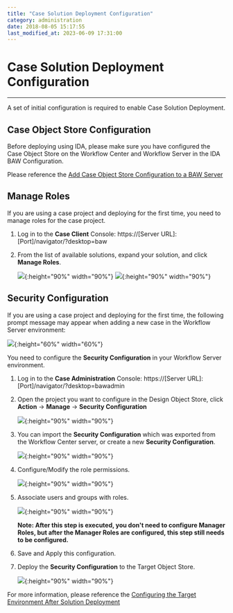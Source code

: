 ```yaml
---
title: "Case Solution Deployment Configuration"
category: administration
date: 2018-08-05 15:17:55
last_modified_at: 2023-06-09 17:31:00
---
```


# Case Solution Deployment Configuration
***
A set of initial configuration is required to enable Case Solution Deployment.

## Case Object Store Configuration

Before deploying using IDA, please make sure you have configured the Case Object Store on the Workflow Center and Workflow Server in the IDA BAW Configuration.

Please reference the [Add Case Object Store Configuration to a BAW Server](https://sdc-china.github.io/IDA-doc/administration/administration-baw-configuration.html#add-case-object-store-configuration-to-a-baw-server)

## Manage Roles

If you are using a case project and deploying for the first time, you need to manage roles for the case project.

1. Log in to the **Case Client** Console: https://[Server URL]:[Port]/navigator/?desktop=baw

2. From the list of available solutions, expand your solution, and click **Manage Roles**.

   ![][case_manager_roles_warning]{:height="90%" width="90%"}
   ![][case_manager_roles]{:height="90%" width="90%"}

## Security Configuration

If you are using a case project and deploying for the first time, the following prompt message may appear when adding a new case in the Workflow Server environment:
 
  ![][case_insufficient_message]{:height="60%" width="60%"}
  
You need to configure the **Security Configuration** in your Workflow Server environment.

1. Log in to the **Case Administration** Console: https://[Server URL]:[Port]/navigator/?desktop=bawadmin

2. Open the project you want to configure in the Design Object Store, click **Action** -> **Manage** -> **Security Configuration**

   ![][case_administration_security_configuration]{:height="90%" width="90%"}
  
3. You can import the **Security Configuration** which was exported from the Workflow Center server, or create a new **Security Configuration**.

   ![][case_security_configuration_add]{:height="90%" width="90%"}
  
  
4. Configure/Modify the role permissions.

   ![][case_security_configuration_role]{:height="90%" width="90%"}
  
5. Associate users and groups with roles.
  
   ![][case_security_configuration_users]{:height="90%" width="90%"}
   
   **Note: After this step is executed, you don't need to configure Manager Roles, but after the Manager Roles are configured, this step still needs to be configured.**
  
6. Save and Apply this configuration. 

7. Deploy the **Security Configuration** to the Target Object Store.

   ![][case_ps_deploy]{:height="90%" width="90%"}
   
For more information, please reference the [Configuring the Target Environment After Solution Deployment](https://www.ibm.com/support/knowledgecenter/SS8JB4_19.x/com.ibm.casemgmt.design.doc/acmdc054.html)

[case_insufficient_message]: ../images/pipeline/case_insufficient_message.png
[case_administration_security_configuration]: ../images/pipeline/case_administration_security_configuration.png
[case_security_configuration_add]: ../images/pipeline/case_security_configuration_add.png
[case_security_configuration_role]: ../images/pipeline/case_security_configuration_role.png
[case_security_configuration_users]: ../images/pipeline/case_security_configuration_users.png
[case_ps_deploy]: ../images/pipeline/case_ps_deploy.png
[case_manager_roles_warning]: ../images/pipeline/case_manager_roles_warning.png
[case_manager_roles]: ../images/pipeline/case_manager_roles.png